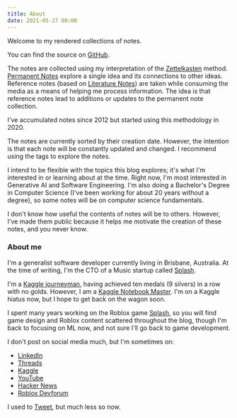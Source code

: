 ```yaml
---
title: About
date: 2021-05-27 00:00
---
```


Welcome to my rendered collections of notes.

You can find the source on [GitHub](https://github.com/lextoumbourou/notes).

The notes are collected using my interpretation of the [Zettelkasten](https://en.wikipedia.org/wiki/Zettelkasten) method. [Permanent Notes](/permanent-notes.html) explore a single idea and its connections to other ideas. Reference notes (based on [Literature Notes](/literature-notes.html)) are taken while consuming the media as a means of helping me process information. The idea is that reference notes lead to additions or updates to the permanent note collection.

I've accumulated notes since 2012 but started using this methodology in 2020.

The notes are currently sorted by their creation date. However, the intention is that each note will be constantly updated and changed. I recommend using the tags to explore the notes.

I intend to be flexible with the topics this blog explores; it's what I'm interested in or learning about at the time. Right now, I'm most interested in Generative AI and Software Engineering. I'm also doing a Bachelor's Degree in Computer Science (I've been working for about 20 years without a degree), so some notes will be on computer science fundamentals.

I don't know how useful the contents of notes will be to others. However, I've made them public because it helps me motivate the creation of these notes, and you never know.

### About me

I'm a generalist software developer currently living in Brisbane, Australia. At the time of writing, I'm the CTO of a Music startup called [Splash](https://www.splashmusic.com/).

I'm a [Kaggle journeyman](https://www.kaggle.com/lextoumbourou/competitions?sort=recently+launched&tab=completed), having achieved ten medals (9 silvers) in a row with no golds. However, I am a [Kaggle Notebook Master](https://www.kaggle.com/lextoumbourou/code?userId=21102&sortBy=voteCount&tab=profile). I'm on a Kaggle hiatus now, but I hope to get back on the wagon soon.

I spent many years working on the Roblox game [Splash](https://www.roblox.com/games/4936591712/SPLASH-Skate-Music#!/game-instances), so you will find game design and Roblox content scattered throughout the blog, though I'm back to focusing on ML now, and not sure I'll go back to game development.

I don't post on social media much, but I'm sometimes on:

- [LinkedIn](https://www.linkedin.com/in/lextoumbourou/)
- [Threads](https://www.threads.net/@lexisoninsta)
- [Kaggle](https://www.kaggle.com/lextoumbourou)
- [YouTube](https://www.youtube.com/channel/UCWVXR9GEEAoNiEEfkJU3MpA)
- [Hacker News](https://news.ycombinator.com/user?id=lexandstuff)
- [Roblox Devforum](https://devforum.roblox.com/u/lexandstuff)

I used to [Tweet](https://twitter.com/lexandstuff), but much less so now.